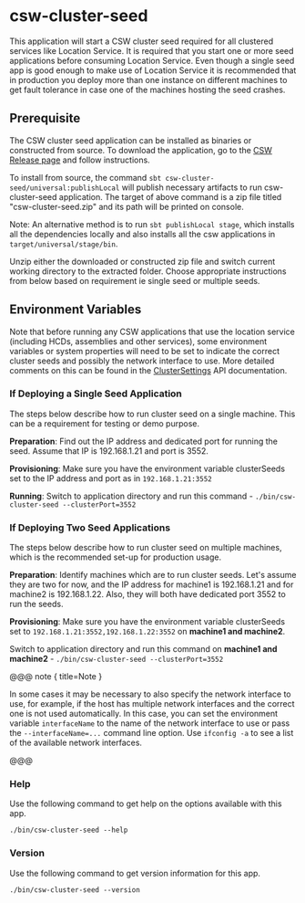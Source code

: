 # csw-cluster-seed


This application will start a CSW cluster seed required for all clustered services like
Location Service. It is required that you start one or more seed applications before consuming Location Service.
Even though a single seed app is good enough to make use of Location Service it is recommended that 
in production you deploy more than one instance on different machines to get fault tolerance in case one of 
the machines hosting the seed crashes.

## Prerequisite

The CSW cluster seed application can be installed as binaries or constructed from source.  To download the application,
go to the [CSW Release page](https://tmtsoftware.github.com/csw/releases/) and follow instructions.

To install from source, the command `sbt csw-cluster-seed/universal:publishLocal` will publish necessary artifacts to run csw-cluster-seed application. 
The target of above command is a zip file titled "csw-cluster-seed.zip" and its path will be printed on console. 

Note: An alternative method is to run `sbt publishLocal stage`, which installs all the dependencies locally and also installs all the csw applications
 in `target/universal/stage/bin`.

Unzip either the downloaded or constructed zip file and switch current
working directory to the extracted folder. Choose appropriate instructions from below based on requirement ie single seed or multiple seeds.
 
## Environment Variables

Note that before running any CSW applications that use the location service  (including HCDs, assemblies and other services), some environment variables or system properties will need to be set to indicate the correct cluster seeds and possibly the network interface to use. More detailed comments on this can be found in the [ClusterSettings](https://tmtsoftware.github.io/csw/api/scala/csw/location/commons/ClusterSettings.html) API documentation.

### If Deploying a Single Seed Application
The steps below describe how to run cluster seed on a single machine. This can be a requirement for testing or demo purpose.

**Preparation**:
Find out the IP address and dedicated port for running the seed. Assume that IP is 192.168.1.21 and port is 3552.

**Provisioning**:
Make sure you have the environment variable clusterSeeds set to the IP address and port as in `192.168.1.21:3552`

**Running**: Switch to application directory and run this command - `./bin/csw-cluster-seed --clusterPort=3552`

### If Deploying Two Seed Applications
The steps below describe how to run cluster seed on multiple machines, which is the recommended set-up for production usage.

**Preparation**:
Identify machines which are to run cluster seeds. Let's assume they are two for now, and the IP address for machine1 is 192.168.1.21 and
for machine2 is 192.168.1.22. Also, they will both have dedicated port 3552 to run the seeds. 

**Provisioning**:
Make sure you have the environment variable clusterSeeds set to `192.168.1.21:3552,192.168.1.22:3552` on **machine1 and machine2**.

Switch to application directory and run this command on **machine1 and machine2** - `./bin/csw-cluster-seed --clusterPort=3552`

@@@ note { title=Note }

In some cases it may be necessary to also specify the network interface to use, 
for example, if the host has multiple network interfaces and the correct one is not used automatically.
In this case, you can set the environment variable `interfaceName` to the name of the network interface to use 
or pass the `--interfaceName=...` command line option.
Use `ifconfig -a` to see a list of the available network interfaces.

@@@

### Help
Use the following command to get help on the options available with this app.
  
`./bin/csw-cluster-seed --help`

### Version
Use the following command to get version information for this app.
  
`./bin/csw-cluster-seed --version`
